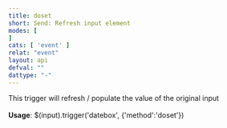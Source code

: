 ```yaml
---
title: doset
short: Send: Refresh input element
modes: [
]
cats: [ 'event' ]
relat: "event"
layout: api
defval: ""
dattype: "-"
---
```


This trigger will refresh / populate the value of the original input<br><br><b>Usage</b>: $(input).trigger('datebox', {'method':'doset'})
